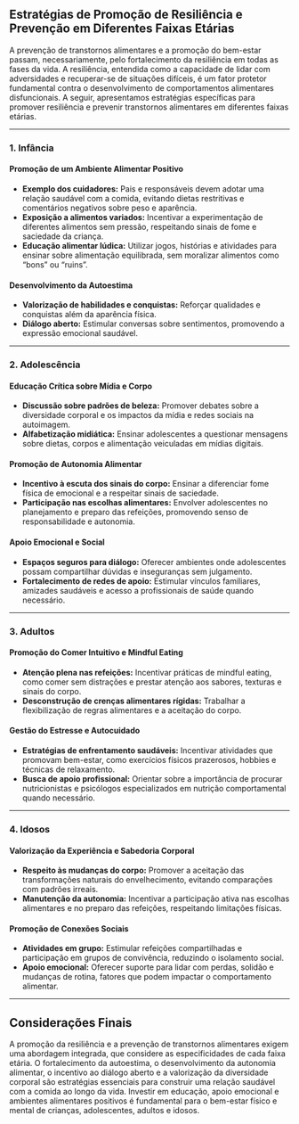 
## Estratégias de Promoção de Resiliência e Prevenção em Diferentes Faixas Etárias

A prevenção de transtornos alimentares e a promoção do bem-estar passam, necessariamente, pelo fortalecimento da resiliência em todas as fases da vida. A resiliência, entendida como a capacidade de lidar com adversidades e recuperar-se de situações difíceis, é um fator protetor fundamental contra o desenvolvimento de comportamentos alimentares disfuncionais. A seguir, apresentamos estratégias específicas para promover resiliência e prevenir transtornos alimentares em diferentes faixas etárias.

___

### 1. Infância

#### **Promoção de um Ambiente Alimentar Positivo**
- **Exemplo dos cuidadores:** Pais e responsáveis devem adotar uma relação saudável com a comida, evitando dietas restritivas e comentários negativos sobre peso e aparência.
- **Exposição a alimentos variados:** Incentivar a experimentação de diferentes alimentos sem pressão, respeitando sinais de fome e saciedade da criança.
- **Educação alimentar lúdica:** Utilizar jogos, histórias e atividades para ensinar sobre alimentação equilibrada, sem moralizar alimentos como “bons” ou “ruins”.

#### **Desenvolvimento da Autoestima**
- **Valorização de habilidades e conquistas:** Reforçar qualidades e conquistas além da aparência física.
- **Diálogo aberto:** Estimular conversas sobre sentimentos, promovendo a expressão emocional saudável.

___

### 2. Adolescência

#### **Educação Crítica sobre Mídia e Corpo**
- **Discussão sobre padrões de beleza:** Promover debates sobre a diversidade corporal e os impactos da mídia e redes sociais na autoimagem.
- **Alfabetização midiática:** Ensinar adolescentes a questionar mensagens sobre dietas, corpos e alimentação veiculadas em mídias digitais.

#### **Promoção de Autonomia Alimentar**
- **Incentivo à escuta dos sinais do corpo:** Ensinar a diferenciar fome física de emocional e a respeitar sinais de saciedade.
- **Participação nas escolhas alimentares:** Envolver adolescentes no planejamento e preparo das refeições, promovendo senso de responsabilidade e autonomia.

#### **Apoio Emocional e Social**
- **Espaços seguros para diálogo:** Oferecer ambientes onde adolescentes possam compartilhar dúvidas e inseguranças sem julgamento.
- **Fortalecimento de redes de apoio:** Estimular vínculos familiares, amizades saudáveis e acesso a profissionais de saúde quando necessário.

___

### 3. Adultos

#### **Promoção do Comer Intuitivo e Mindful Eating**
- **Atenção plena nas refeições:** Incentivar práticas de mindful eating, como comer sem distrações e prestar atenção aos sabores, texturas e sinais do corpo.
- **Desconstrução de crenças alimentares rígidas:** Trabalhar a flexibilização de regras alimentares e a aceitação do corpo.

#### **Gestão do Estresse e Autocuidado**
- **Estratégias de enfrentamento saudáveis:** Incentivar atividades que promovam bem-estar, como exercícios físicos prazerosos, hobbies e técnicas de relaxamento.
- **Busca de apoio profissional:** Orientar sobre a importância de procurar nutricionistas e psicólogos especializados em nutrição comportamental quando necessário.

___

### 4. Idosos

#### **Valorização da Experiência e Sabedoria Corporal**
- **Respeito às mudanças do corpo:** Promover a aceitação das transformações naturais do envelhecimento, evitando comparações com padrões irreais.
- **Manutenção da autonomia:** Incentivar a participação ativa nas escolhas alimentares e no preparo das refeições, respeitando limitações físicas.

#### **Promoção de Conexões Sociais**
- **Atividades em grupo:** Estimular refeições compartilhadas e participação em grupos de convivência, reduzindo o isolamento social.
- **Apoio emocional:** Oferecer suporte para lidar com perdas, solidão e mudanças de rotina, fatores que podem impactar o comportamento alimentar.

___

## Considerações Finais

A promoção da resiliência e a prevenção de transtornos alimentares exigem uma abordagem integrada, que considere as especificidades de cada faixa etária. O fortalecimento da autoestima, o desenvolvimento da autonomia alimentar, o incentivo ao diálogo aberto e a valorização da diversidade corporal são estratégias essenciais para construir uma relação saudável com a comida ao longo da vida. Investir em educação, apoio emocional e ambientes alimentares positivos é fundamental para o bem-estar físico e mental de crianças, adolescentes, adultos e idosos.
```
